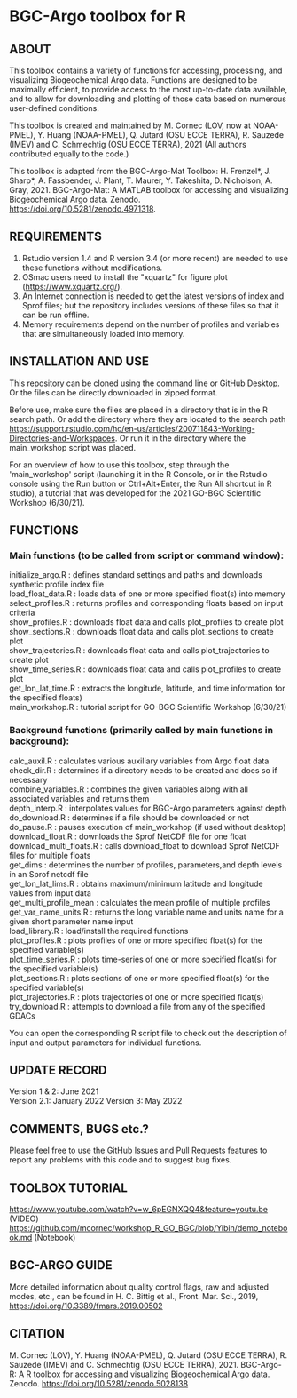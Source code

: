 # BGC-Argo toolbox for R

## ABOUT
This toolbox contains a variety of functions for accessing, processing, and visualizing Biogeochemical Argo data. Functions are designed to be maximally efficient, to provide access to the most up-to-date data available, and to allow for downloading and plotting of those data based on numerous user-defined conditions. 

This toolbox is created and maintained by M. Cornec (LOV, now at NOAA-PMEL), Y. Huang (NOAA-PMEL), Q. Jutard (OSU ECCE TERRA), R. Sauzede (IMEV) and C. Schmechtig (OSU ECCE TERRA), 2021 (All authors contributed equally to the code.)

This toolbox is adapted from the BGC-Argo-Mat Toolbox: H. Frenzel*, J. Sharp*, A. Fassbender, J. Plant, T. Maurer, Y. Takeshita, D. Nicholson, A. Gray, 2021.
BGC-Argo-Mat: A MATLAB toolbox for accessing and visualizing Biogeochemical Argo data. Zenodo. https://doi.org/10.5281/zenodo.4971318.

## REQUIREMENTS
1. Rstudio version 1.4 and R version 3.4 (or more recent) are needed to use these functions without modifications.  
2. OSmac users need to install the "xquartz" for figure plot (https://www.xquartz.org/).
3. An Internet connection is needed to get the latest versions of index and Sprof files; but the repository includes versions of these files so that it can be run offline. 
4. Memory requirements depend on the number of profiles and variables that are simultaneously loaded into memory. 


## INSTALLATION AND USE
This repository can be cloned using the command line or GitHub Desktop. Or the files can be directly downloaded in zipped format.

Before use, make sure the files are placed in a directory that is in the R search path. Or add the directory where they are located to the search path https://support.rstudio.com/hc/en-us/articles/200711843-Working-Directories-and-Workspaces. Or run it in the directory where the main_workshop script was placed.

For an overview of how to use this toolbox, step through the 'main_workshop' script (launching it in the R Console, or in the Rstudio console using the Run button or Ctrl+Alt+Enter, the Run All shortcut in R studio), a tutorial that was developed for the 2021 GO-BGC Scientific Workshop (6/30/21).

## FUNCTIONS

### Main functions (to be called from script or command window):
initialize_argo.R        : defines standard settings and paths and downloads synthetic profile index file<br/>
load_float_data.R        : loads data of one or more specified float(s) into memory<br/>
select_profiles.R        : returns profiles and corresponding floats based on input criteria<br/>
show_profiles.R          : downloads float data and calls plot_profiles to create plot<br/>
show_sections.R          : downloads float data and calls plot_sections to create plot<br/>
show_trajectories.R      : downloads float data and calls plot_trajectories to create plot<br/>
show_time_series.R       : downloads float data and calls plot_profiles to create plot<br/>
get_lon_lat_time.R       : extracts the longitude, latitude, and time information for the specified floats)<br/>
main_workshop.R          : tutorial script for GO-BGC Scientific Workshop (6/30/21)<br/>
### Background functions (primarily called by main functions in background):

calc_auxil.R             : calculates various auxiliary variables from Argo float data<br/>
check_dir.R              : determines if a directory needs to be created and does so if necessary<br/>
combine_variables.R      : combines the given variables along with all associated variables and returns them<br/>
depth_interp.R           : interpolates values for BGC-Argo parameters against depth<br/>
do_download.R            : determines if a file should be downloaded or not<br/>
do_pause.R               : pauses execution of main_workshop (if used without desktop)<br/>
download_float.R         : downloads the Sprof NetCDF file for one float<br/>
download_multi_floats.R  : calls download_float to download Sprof NetCDF files for multiple floats<br/>
get_dims                 : determines the number of profiles, parameters,and depth levels in an Sprof netcdf file<br/> 
get_lon_lat_lims.R       : obtains maximum/minimum latitude and longitude values from input data<br/>
get_multi_profile_mean   : calculates the mean profile of multiple profiles<br/>
get_var_name_units.R     : returns the long variable name and units name for a given short parameter name input<br/>
load_library.R           : load/install the required functions<br/>
plot_profiles.R          : plots profiles of one or more specified float(s) for the specified variable(s)<br/>
plot_time_series.R       : plots time-series of one or more specified float(s) for the specified variable(s)<br/>
plot_sections.R          : plots sections of one or more specified float(s) for the specified variable(s)<br/>
plot_trajectories.R      : plots trajectories of one or more specified float(s)<br/>
try_download.R           : attempts to download a file from any of the specified GDACs<br/>


You can open the corresponding R script file to check out the description of input and output parameters for individual functions. 

## UPDATE RECORD
Version 1 & 2: June 2021<br/>
Version 2.1: January 2022
Version 3: May 2022

## COMMENTS, BUGS etc.?
Please feel free to use the GitHub Issues and Pull Requests features to report any problems with this code and to suggest bug fixes.

## TOOLBOX TUTORIAL
https://www.youtube.com/watch?v=w_6pEGNXQQ4&feature=youtu.be (VIDEO)
https://github.com/mcornec/workshop_R_GO_BGC/blob/Yibin/demo_notebook.md (Notebook)

## BGC-ARGO GUIDE
More detailed information about quality control flags, raw and adjusted modes, etc., can be found in
H. C. Bittig et al., Front. Mar. Sci., 2019, https://doi.org/10.3389/fmars.2019.00502

## CITATION

M. Cornec (LOV), Y. Huang (NOAA-PMEL), Q. Jutard (OSU ECCE TERRA), R. Sauzede (IMEV) and C. Schmechtig (OSU ECCE TERRA), 2021.
BGC-Argo-R: A R toolbox for accessing and visualizing Biogeochemical Argo data. Zenodo. https://doi.org/10.5281/zenodo.5028138
